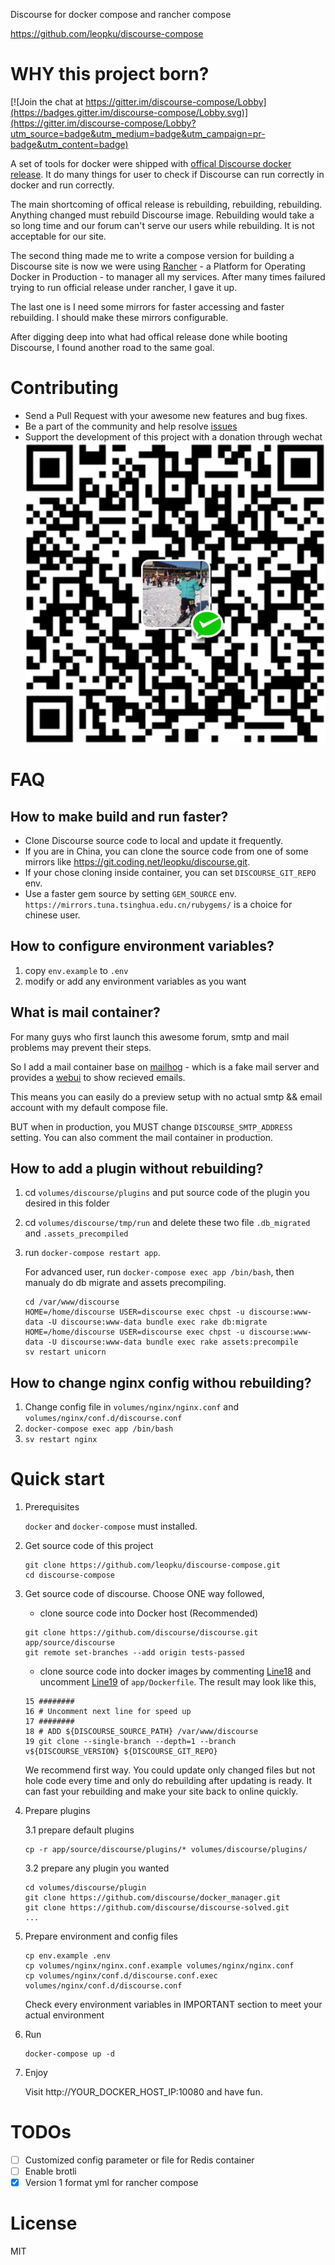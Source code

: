 Discourse for docker compose and rancher compose

https://github.com/leopku/discourse-compose

# WHY this project born?

[![Join the chat at https://gitter.im/discourse-compose/Lobby](https://badges.gitter.im/discourse-compose/Lobby.svg)](https://gitter.im/discourse-compose/Lobby?utm_source=badge&utm_medium=badge&utm_campaign=pr-badge&utm_content=badge)

A set of tools for docker were shipped with [offical Discourse docker release](https://github.com/discourse/discourse_docker). It do many things for user to check if Discourse can run correctly in docker and run correctly.

The main shortcoming of offical release is rebuilding, rebuilding, rebuilding. Anything changed must rebuild Discourse image. Rebuilding would take a so long time and our forum can't serve our users while rebuilding. It is not acceptable for our site.

The second thing made me to write a compose version for building a Discourse site is now we were using [Rancher](http://rancher.com/) - a Platform for Operating Docker in Production - to manager all my services. After many times failured trying to run official release under rancher, I gave it up.

The last one is I need some mirrors for faster accessing and faster rebuilding. I should make these mirrors configurable.

After digging deep into what had offical release done while booting Discourse, I found another road to the same goal.

# Contributing

* Send a Pull Request with your awesome new features and bug fixes.
* Be a part of the community and help resolve [issues](https://github.com/leopku/discourse-compose/issues)
* Support the development of this project with a donation through wechat ![](21485166321.png)

# FAQ

## How to make build and run faster?

- Clone Discourse source code to local and update it frequently.
- If you are in China, you can clone the source code from one of some mirrors like https://git.coding.net/leopku/discourse.git.
- If your chose cloning inside container, you can set `DISCOURSE_GIT_REPO` env.
- Use a faster gem source by setting `GEM_SOURCE` env. `https://mirrors.tuna.tsinghua.edu.cn/rubygems/` is a choice for chinese user.

## How to configure environment variables?

1. copy `env.example` to `.env`
2. modify or add any environment variables as you want

## What is mail container?

For many guys who first launch this awesome forum, smtp and mail problems may prevent their steps.

So I add a mail container base on [mailhog](https://github.com/mailhog/mailhog) - which is a fake mail server and provides a [webui](http://YOUR_DOCKER_HOST_IP:8025) to show recieved emails.

This means you can easily do a preview setup with no actual smtp && email account with my default compose file.

BUT when in production, you MUST change `DISCOURSE_SMTP_ADDRESS` setting. You can also comment the mail container in production.

## How to add a plugin without rebuilding?

1. cd `volumes/discourse/plugins` and put source code of the plugin you desired in this folder
2. cd `volumes/discourse/tmp/run` and delete these two file `.db_migrated` and `.assets_precompiled`
3. run `docker-compose restart app`.
    
    For advanced user, run `docker-compose exec app /bin/bash`, then manualy do db migrate and assets precompiling.
    ```
    cd /var/www/discourse
    HOME=/home/discourse USER=discourse exec chpst -u discourse:www-data -U discourse:www-data bundle exec rake db:migrate
    HOME=/home/discourse USER=discourse exec chpst -u discourse:www-data -U discourse:www-data bundle exec rake assets:precompile
    sv restart unicorn
    ```

## How to change nginx config withou rebuilding?

1. Change config file in `volumes/nginx/nginx.conf` and `volumes/nginx/conf.d/discourse.conf`
2. `docker-compose exec app /bin/bash`
3. `sv restart nginx`

# Quick start

1. Prerequisites

    `docker` and `docker-compose` must installed.

2. Get source code of this project

    ```
    git clone https://github.com/leopku/discourse-compose.git
    cd discourse-compose
    ```

3. Get source code of discourse. Choose ONE way followed,

    - clone source code into Docker host (Recommended)

    ```
    git clone https://github.com/discourse/discourse.git app/source/discourse 
    git remote set-branches --add origin tests-passed
    ```

    - clone source code into docker images by commenting [Line18](https://github.com/leopku/discourse-compose/blob/master/app/Dockerfile#L18) and uncomment [Line19](https://github.com/leopku/discourse-compose/blob/master/app/Dockerfile#L19) of `app/Dockerfile`. The result may look like this,

    ```
    15 ########
    16 # Uncomment next line for speed up
    17 ########
    18 # ADD ${DISCOURSE_SOURCE_PATH} /var/www/discourse
    19 git clone --single-branch --depth=1 --branch v${DISCOURSE_VERSION} ${DISCOURSE_GIT_REPO}
    ```

    We recommend first way. You could update only changed files but not hole code every time and only do rebuilding after updating is ready. It can fast your rebuilding and make your site back to online quickly.

4. Prepare plugins 

    3.1 prepare default plugins

    ```
    cp -r app/source/discourse/plugins/* volumes/discourse/plugins/
    ```

    3.2 prepare any plugin you wanted

    ```
    cd volumes/discourse/plugin
    git clone https://github.com/discourse/docker_manager.git
    git clone https://github.com/discourse/discourse-solved.git
    ...
    ```

5. Prepare environment and config files

    ```
    cp env.example .env
    cp volumes/nginx/nginx.conf.example volumes/nginx/nginx.conf
    cp volumes/nginx/conf.d/discourse.conf.exec volumes/nginx/conf.d/discourse.conf
    ```

    Check every environment variables in IMPORTANT section to meet your actual environment

6. Run

    ```
    docker-compose up -d
    ```

7. Enjoy

    Visit http://YOUR_DOCKER_HOST_IP:10080 and have fun.

# TODOs

- [ ] Customized config parameter or file for Redis container
- [ ] Enable brotli
- [x] Version 1 format yml for rancher compose

# License
MIT
